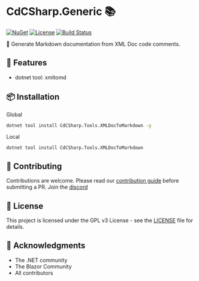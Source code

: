 # CdCSharp.Generic 📚

[![NuGet](https://img.shields.io/nuget/v/CdCSharp.Tools.XMLDocToMarkdown.svg)](https://www.nuget.org/packages/CdCSharp.Tools.XMLDocToMarkdown)
[![License](https://img.shields.io/github/license/smaicas/CdCSharp.Tools.XMLDocToMarkdown)](LICENSE)
[![Build Status](https://img.shields.io/github/actions/workflow/status/smaicas/CdCSharp.Tools.XMLDocToMarkdown/dotnet.yml?branch=<BRANCH>)](https://github.com/smaicas/CdCSharp.Tools.XMLDocToMarkdown/actions/workflows/dotnet.yml)

🚀 Generate Markdown documentation from XML Doc code comments.

## 🌟 Features

- dotnet tool: xmltomd

## 📦 Installation

Global
```bash
dotnet tool install CdCSharp.Tools.XMLDocToMarkdown -g
```

Local
```
dotnet tool install CdCSharp.Tools.XMLDocToMarkdown
```


## 🤝 Contributing

Contributions are welcome. Please read our [contribution guide](https://github.com/smaicas/CdCSharp.Tools.XMLDocToMarkdown/blob/master/CONTRIBUTE.md) before submitting a PR.
Join the [discord](https://discord.gg/MpUfe7zD)

## 📄 License

This project is licensed under the GPL v3 License - see the [LICENSE](https://github.com/smaicas/CdCSharp.Tools.XMLDocToMarkdown/blob/master/LICENSE) file for details.

## 🙏 Acknowledgments

- The .NET community
- The Blazor Community
- All contributors
